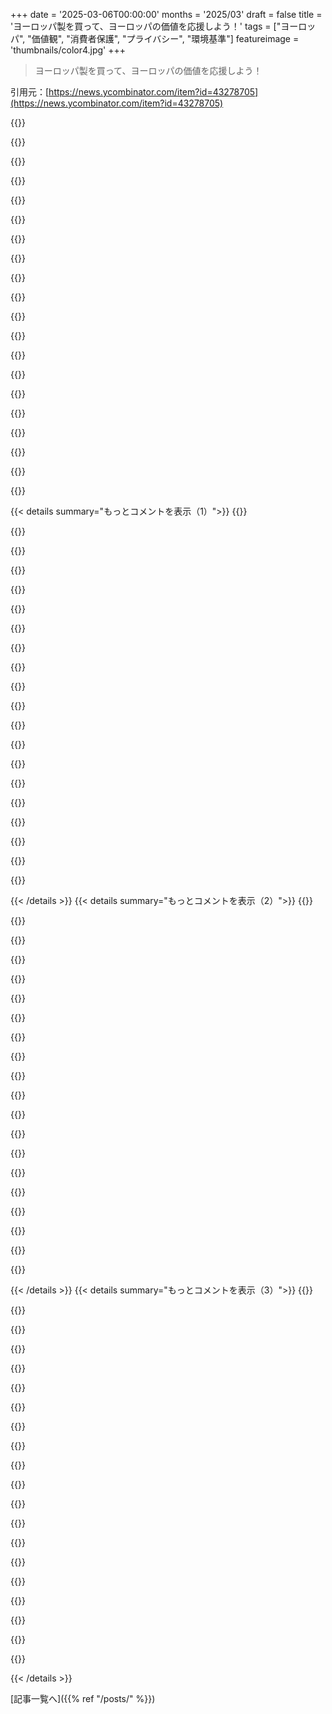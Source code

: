 +++
date = '2025-03-06T00:00:00'
months = '2025/03'
draft = false
title = 'ヨーロッパ製を買って、ヨーロッパの価値を応援しよう！'
tags = ["ヨーロッパ", "価値観", "消費者保護", "プライバシー", "環境基準"]
featureimage = 'thumbnails/color4.jpg'
+++

> ヨーロッパ製を買って、ヨーロッパの価値を応援しよう！

引用元：[https://news.ycombinator.com/item?id=43278705](https://news.ycombinator.com/item?id=43278705)

{{<matomeQuote body="ヨーロッパの企業が必ずしもヨーロッパの価値観を体現してるわけじゃないよ。たとえば、Signalはアメリカの企業だけど、多くの代替品よりもヨーロッパの価値観を代表してるかもしれないよ。" userName="zoul" createdAt="2025-03-06T11:15:43" color="#ff5733">}}

{{<matomeQuote body="国籍は政治的価値を反映しないっていうのは良い指摘だね。アメリカにも政府の意見を持たない人がいるし、ロシアも同じだよ。もしグローバルな'人としての誠実さ'が定義できてそれを進められたら、国民主義や保護主義よりも消費者や世界にとって価値があると思うよ。" userName="c03" createdAt="2025-03-06T11:20:13" color="#45d325">}}

{{<matomeQuote body="それは確かに。でも、ロシアについては分からないけど、ほとんどのアメリカ人は政府の意見を持ってないね。" userName="a12k" createdAt="2025-03-06T11:28:43" color="">}}

{{<matomeQuote body="それなら、どうしてこの政府が過半数を得たの？" userName="Goto80" createdAt="2025-03-06T11:31:47" color="">}}

{{<matomeQuote body="選挙人制度が不正を助長してるんだよ。一人一票だったら、アメリカ政府は今とはかなり違ってたと思うよ。" userName="greedylizard" createdAt="2025-03-06T11:45:54" color="#45d325">}}

{{<matomeQuote body="それでもトランプがトップにいるかもね。" userName="walls" createdAt="2025-03-06T14:19:33" color="">}}

{{<matomeQuote body="過半数を得たのは、政府への賛同ではなく選択肢を選んだだけだよ。" userName="re-thc" createdAt="2025-03-06T11:35:59" color="">}}

{{<matomeQuote body="人々は明らかな嘘を信じたのは、それが真実だと思ってたからじゃなくて、そうあってほしかったからだよ。これは政治家が嘘をついたことと同じくらい彼らの責任だね。" userName="ajuc" createdAt="2025-03-08T10:33:40" color="#785bff">}}

{{<matomeQuote body="＞彼らが真実を知っていると思っているの？　多くの人は関税についてどうなってるか理解していないことが分かってるよ。" userName="re-thc" createdAt="2025-03-09T10:48:01" color="">}}

{{<matomeQuote body="人々は自分の信念を支えるために、無知をどこに向けるかは分かってると思うよ。俺は多くのケースを見てきたし、東ポーランド出身だから8年間のMAGA政権を知ってるよ。自分に利益があるときは、主流の意見を理解して反対しないけど、そうじゃなくなると専門家の意見を信じなくなるんだよ。" userName="ajuc" createdAt="2025-03-09T11:11:09" color="#ff5c5c">}}

{{<matomeQuote body="彼らは無知がどこに向かうべきか理解しているんだろうけど、全員の考えを読むなんてできるの？投票は公開されてるの？みんなが言うことと投票が一致するとは限らないよね。>“無知は根本原因ではない。防御機構だ。”それが全員に当てはまるって決めつけるのはおかしいよ。" userName="re-thc" createdAt="2025-03-10T13:10:58" color="">}}

{{<matomeQuote body="そうだよ、実際に人々はそうしたいと思ってる。だけど情報バブルにいる人はそれを信じられないんだ。" userName="anal_reactor" createdAt="2025-03-06T13:24:49" color="">}}

{{<matomeQuote body="HNの意見も同じで、ここにいる人たちは自分たちがバブルにいるって気づいてない。指摘するとダウンボートされるよ。" userName="FirmwareBurner" createdAt="2025-03-06T13:37:38" color="">}}

{{<matomeQuote body="＞“もしグローバルな『人に優しくしよう』の価値観が定義され、共有されるなら…”冷静に考えると、その後に軍事行動への資金を増やす話につながると思う。アメリカは今、戦争を無意味だと思っている人々のために素晴らしい国際的価値を体現している。" userName="roenxi" createdAt="2025-03-06T11:38:56" color="">}}

{{<matomeQuote body="Signalは今もPRISMが機能している国からの発信。オープンソースだけど、NSAに介入される可能性がある。自分でソースからインストールしても、友達に送ったメッセージがPRISMに見られる保証はないよ。" userName="kkarpkkarp" createdAt="2025-03-06T11:38:59" color="#38d3d3">}}

{{<matomeQuote body="どうして簡単に使える完全なオープンソースのエンドツーエンド暗号化がないのか不思議。" userName="kreetx" createdAt="2025-03-06T12:04:09" color="">}}

{{<matomeQuote body="Matrixはその方向に進んでるね。" userName="fsflover" createdAt="2025-03-06T12:37:07" color="">}}

{{<matomeQuote body="そもそも欧州の価値観って何なんだろう？すべての国民が共通して持っているものは少ないと思う。" userName="lynx97" createdAt="2025-03-06T11:26:36" color="">}}

{{<matomeQuote body="それは単一の文書で簡単に答えられる質問だね。https://eur-lex.europa.eu/eli/treaty/char_2012/oj/eng" userName="ivan_gammel" createdAt="2025-03-06T11:57:25" color="">}}

{{<matomeQuote body="＞“すべての欧州企業が欧州価値観を体現しているわけではない。”そもそも「欧州の価値観」って何？各国で違うし、欧州連合は一つの文化から成る国家じゃないよ。" userName="FirmwareBurner" createdAt="2025-03-06T11:25:59" color="">}}

{{< details summary="もっとコメントを表示（1）">}}
{{<matomeQuote body="”国ごとに文化や価値観は異なるけど、EUは少なくとも理論的には平和や民主主義を推進するっていう共通の価値観があるんだよね。武器を独裁者に売ってるって意見もあるけど、少なくとも紙の上では価値観は共有されてる。詳しい情報はここで確認できるよ。https://european-union.europa.eu/principles-countries-histor..." userName="amarcheschi" createdAt="2025-03-06T11:28:26" color="">}}

{{<matomeQuote body="”平和と民主主義を推進してる？反対派の政治家を逮捕して、戦争を資金提供するのに？" userName="johngladtj" createdAt="2025-03-06T11:33:29" color="#785bff">}}

{{<matomeQuote body="”ロシアにチケットを持ってたルーマニアの候補者のことを言ってるのかな。確かに、民主主義や平和を守るためには危険に晒す人を罰することも必要だよ。隣国での戦争支援は間違ってないと思うし、ウクライナに支持する戦争もそれに含まれるよ。" userName="amarcheschi" createdAt="2025-03-06T11:45:21" color="">}}

{{<matomeQuote body="”そのルーマニアの候補者のことを言ってるの？オーストリアやドイツの政治家はプーチンに助けてたし、政治キャリアを終えたあとロシアの企業で働いてたよね。どうして彼らは逮捕されないの？それから、誰が民主主義の「違反者」を決めるの？腐敗したルーマニア政府に任せるの？情報機関が出してる証拠が公開されてないのにどうやって彼を信じるの？彼らが嘘をつかないって思ってるの？" userName="FirmwareBurner" createdAt="2025-03-06T18:16:25" color="">}}

{{<matomeQuote body="”ドイツでも汚職が発覚したら、腐敗した政治家を逮捕してもいいと思うよ。ルーマニアの候補者がロシアのスパイだと疑う理由はあるし。戦争に関しては、ウクライナは降伏よりも戦い続ける方がいいと思ってるよ。ヨーロッパの武器調達が良くなるなら、再軍備することに賛成だし、ロシアの進展を止めたのも大きな成果だね。" userName="amarcheschi" createdAt="2025-03-06T22:04:34" color="#785bff">}}

{{<matomeQuote body="”具体的にどの戦争が非民主的だと思うの？アフガニスタンやイラクの攻撃は議論があったし、ウクライナへの攻撃はヨーロッパへの攻撃と見なされているけど、大きな議論の余地があるよ。" userName="pastage" createdAt="2025-03-06T11:39:21" color="">}}

{{<matomeQuote body="”ロシアのいつもの手口だね、ウクライナの自己防衛を支持する人を戦争好きとしてフレームアップしてる。EUの安全はウクライナの安全だ。" userName="lpcvoid" createdAt="2025-03-06T11:48:31" color="">}}

{{<matomeQuote body="”もし自分がウクライナに住んでいなければ、いくら自分の給料を犠牲にしてウクライナを支援するつもり？それはいつまで続くんだ？" userName="sras-me" createdAt="2025-03-06T11:58:28" color="">}}

{{<matomeQuote body="”俺は1％を寄付するつもりだ。ウクライナが自由な国になるまで続けるよ。" userName="lpcvoid" createdAt="2025-03-06T12:02:36" color="">}}

{{<matomeQuote body="”それは君の決断だからいいと思うよ。でも、君は大統領にその決定を任せたいの？60％も支援するのが良いと思う？それも永遠に続くことになったらどう？" userName="sras-me" createdAt="2025-03-06T12:14:42" color="">}}

{{<matomeQuote body="ヨーロッパのための寄付ってことだから、ある程度は賛成。でも60％は多すぎて、生活に困る人が出てくるだろうから、長期的にはヨーロッパにとってマイナスになるよね。" userName="lpcvoid" createdAt="2025-03-06T12:18:25" color="">}}

{{<matomeQuote body="この紛争が続く限り、核の脅威がどんどん高まるってことも考えようよ。こんな状況を続けるためにお金を出すの、ほんとに賛成できる？" userName="sras-me" createdAt="2025-03-06T13:57:06" color="">}}

{{<matomeQuote body="そうだね、いじめっ子には立ち向かわなきゃ。君はどう？" userName="rhubinak" createdAt="2025-03-07T14:14:19" color="">}}

{{<matomeQuote body="問題は、全員が強制的に寄付させられていること。投票で決められるわけじゃないから。" userName="FirmwareBurner" createdAt="2025-03-06T12:49:53" color="">}}

{{<matomeQuote body="完璧な直接民主主義は無理だけど、ヨーロッパのいくつかの国は民主主義の指標で良い評価を得てるよ。もっと良くなってほしいけど、私の経験ではしっかり声が届いてると思う。" userName="AlecSchueler" createdAt="2025-03-06T13:20:31" color="#45d325">}}

{{<matomeQuote body="ヨーロッパでは、トランプ式のアメリカを望まないという広い合意があるよ。" userName="meijer" createdAt="2025-03-06T11:32:34" color="">}}

{{<matomeQuote body="＞ヨーロッパでは広い合意がある。。これってどうやって測定されるの？メディアや公共機関の言うことだけでしょ？普通の人の意見を反映した調査があるとは思えないんだけど。" userName="sras-me" createdAt="2025-03-06T11:38:50" color="">}}

{{<matomeQuote body="あんまりいい例じゃないと思う。Signalは個人の自由を重視してるけど、今のヨーロッパの価値観には合ってないかも。" userName="closewith" createdAt="2025-03-06T11:27:12" color="">}}

{{<matomeQuote body="うん、ヨーロッパではナチスにはなれないし、政治的暗殺や genocide を助長するのは罰せられる。" userName="simion314" createdAt="2025-03-06T11:37:20" color="">}}

{{<matomeQuote body="同意するよ。Signalは今のヨーロッパの国家主義に逆行してるし、チャットコントロールが通ったらEUを離れるって言ったのも分かる。" userName="closewith" createdAt="2025-03-06T11:48:20" color="#45d325">}}


{{< /details >}}
{{< details summary="もっとコメントを表示（2）">}}
{{<matomeQuote body="面白いというか悲しいのは、これがフラグされたこと。ポーランドに実際のRAM/ストレージ工場があったなんて知らなかったよ。" userName="benterix" createdAt="2025-03-06T11:59:37" color="">}}

{{<matomeQuote body="ユーザーは一般的にHNのアドボカシー投稿をフラグする傾向がある。特定の理由じゃなく、このフォーラムに合わないからだよ。" userName="dang" createdAt="2025-03-06T18:51:57" color="">}}

{{<matomeQuote body="GoodRAMはモジュールやドライブを作るけど、DRAMやNANDチップは作ってない。でも、名前の通り商品は結構良い。" userName="q3k" createdAt="2025-03-06T12:25:44" color="#45d325">}}

{{<matomeQuote body="ただの薄い政治投稿だね。" userName="on_the_train" createdAt="2025-03-06T14:40:37" color="">}}

{{<matomeQuote body="面白い（悲しい）のは、この投稿がフラグされたこと。HNにはファシストが多い。" userName="beretguy" createdAt="2025-03-06T14:03:40" color="">}}

{{<matomeQuote body="これがMAIA（アメリカを無関係にする運動）の始まり？本当に助けが必要なのか？皆がうまくやってるように見えるけど。" userName="dickiedyce" createdAt="2025-03-06T11:12:59" color="">}}

{{<matomeQuote body="攻撃ではなく、アメリカからの独立を求める動きだと思う。アメリカが無関係になるのは望んでないが、信頼は薄れてる。" userName="DHolzer" createdAt="2025-03-06T11:27:37" color="">}}

{{<matomeQuote body="アメリカの半分とは共通の価値観がある。でも、毎年政権が変わる共和党が問題で、協力は難しい。20年後のアメリカを考えてほしい。" userName="lpcvoid" createdAt="2025-03-06T11:53:42" color="">}}

{{<matomeQuote body="どうして過去にアメリカを信頼してたのか。ベトナムとか戦争のことを見ると、自国の利益しか考えてない。" userName="soderfoo" createdAt="2025-03-07T03:34:18" color="#38d3d3">}}

{{<matomeQuote body="大国は小さい国が対等に近づくと、攻撃だと考えることが多い。" userName="rf15" createdAt="2025-03-06T12:09:47" color="">}}

{{<matomeQuote body="＞“相手が間違っているときには、決して邪魔してはいけない。”" userName="devn0ll" createdAt="2025-03-06T12:20:55" color="">}}

{{<matomeQuote body="どこで中断されてるの？" userName="AlecSchueler" createdAt="2025-03-06T13:23:14" color="">}}

{{<matomeQuote body="#1から数分でフラグが立てられた。今は平和じゃないよね。" userName="praptak" createdAt="2025-03-06T11:11:03" color="">}}

{{<matomeQuote body="フラグ見なかったけど、その後フラグ解除されたの？またフラグ立てられるの？何回もフラグ立てたり解除したらどうなるんだろう。" userName="suraci" createdAt="2025-03-06T11:15:54" color="">}}

{{<matomeQuote body="見たよ、フラグが立てられてたし、支持したけどフラグ立てる人の気持ちも分かる。" userName="praptak" createdAt="2025-03-06T11:17:30" color="">}}

{{<matomeQuote body="TILヴォーチ機能があることを知った、サンキュー！" userName="pwm" createdAt="2025-03-06T11:43:41" color="">}}

{{<matomeQuote body="まぁ、そうだね。多分、悪用を避けるために時間やカーマで制限されてるんだろう。" userName="praptak" createdAt="2025-03-06T12:12:12" color="">}}

{{<matomeQuote body="確か、フラグ付きの投稿に対しては支持できず、死んだ投稿のみしか支持できないはず。" userName="Tainnor" createdAt="2025-03-06T16:46:01" color="">}}

{{<matomeQuote body="European values、消費者保護、プライバシー、環境基準は世界で一番だと思うけど、政治とかが足を引っ張ってる。ただ、質が同じならヨーロッパ産を支援したい。質が低ければ買わないかも。" userName="0xCaponte" createdAt="2025-03-06T11:38:37" color="#ff5733">}}

{{<matomeQuote body="反論じゃないけど、考えを付け加えたい。政治や官僚主義で作れないものがあるなら、価値があっても意味ない。この価値観が悪い政治や官僚主義に貢献してるのかな、って思う。" userName="kennethwolters" createdAt="2025-03-06T11:45:59" color="">}}


{{< /details >}}
{{< details summary="もっとコメントを表示（3）">}}
{{<matomeQuote body="EUが27か国もあって、文化や言語が違うから、オランダで作った商品を市場に出すのに手間がかかるのは当然だよね。販売チームがそれぞれの国に合わせてアプローチしないといけないし、マニュアルやUIも翻訳する必要がある。もちろん官僚主義もあるけど、それが主な障害じゃないと思う。もしアメリカの州がそれぞれの文化や言語を持ってたら、全国で商品が広がるのにもっと摩擦があったはず。EUの連邦化は遅い過程だし、何世代もかかるんだろうな。アメリカが内向的になってきたからこそ、欧州企業にはチャンスも出てくるかも。" userName="piva00" createdAt="2025-03-06T13:31:50" color="#ff5c5c">}}

{{<matomeQuote body="デジタル商品だけね：<br>https://european-alternatives.eu/" userName="BaudouinVH" createdAt="2025-03-06T11:50:28" color="">}}

{{<matomeQuote body="最近の話題：<br>https://news.ycombinator.com/item?id=43104684" userName="fsflover" createdAt="2025-03-06T11:53:33" color="">}}

{{<matomeQuote body="ほとんどの売上でAmazonやGoogleなどを暗黙的に支援してるんじゃないの？インフラやプラットフォームコストは多くの欧州ビジネスにとってかなりの負担だろうし、実際には米国のハードウェアやプラットフォームの「付加価値再販業者」的な存在になっていると思う。" userName="ssssvd" createdAt="2025-03-06T11:31:57" color="">}}

{{<matomeQuote body="同意、ヨーロッパは常にアメリカを支えてきたから、そういうことを考えたことがなかったんだ。でも、今はLoongsonやZhaoxinがインフラの基盤になり得るね。アメリカが進んでいる方向を考えると、中立的な存在を考える人が出てくるかもしれないよ。AWSはいいけど、特別なものではないから。" userName="pastage" createdAt="2025-03-06T11:44:58" color="">}}

{{<matomeQuote body="確かに、新興のローカルプラットフォームや中国の技術でベアメタルな環境を選ぶことは可能だよね。ロシアや中国が向かっている道でもあるけど…。それでも欧州のトップ５のデータセンター運営者はみんなアメリカだよ。全てがそうだし、電力網や土地の権利、規制の仕組みまで絡んでいる。" userName="ssssvd" createdAt="2025-03-06T12:00:08" color="#38d3d3">}}

{{<matomeQuote body="完全に絡み合っていることは問題じゃないと思うけど、実際、悪い代替手段を探す理由が出てくるんじゃないかな。アメリカの現大統領からEUが攻撃されている状況は、EU内の人々の考え方にも影響すると思う。" userName="pastage" createdAt="2025-03-07T12:21:41" color="">}}

{{<matomeQuote body="それを理由に何もしないのはダメで、リスクを認識した上で、外国に依存しないインフラ整備を進めるべきだと思う。特にアメリカのように敵対的な国家が相手の時はね。" userName="surgical_fire" createdAt="2025-03-06T12:27:53" color="#ff5c5c">}}

{{<matomeQuote body="投資家がその投資を全うすることはできるのかな。イギリスにデータセンターを作ったとしても、途中でBrexitがあったらどうなる？共有の長期投資は、政治的・経済的な統一が保証されていることが前提だよね。" userName="ssssvd" createdAt="2025-03-06T13:38:20" color="">}}

{{<matomeQuote body="どんな規模の投資もリスクが伴うし、その中には地政学的なリスクもある。ヨーロッパって他の国に比べて不安定なのかな？" userName="surgical_fire" createdAt="2025-03-06T13:58:07" color="">}}

{{<matomeQuote body="アカウント作ってこのコメント書くために来たよ。非中国製のワイヤレスキーボードとマウスを探してたんだけど、Logitechが出てきたんだ。しかし、2か月間色んな店を回ったけど、見たLogitechのキーボードは全部中国製だったよ。何のためにこのサイトがあるのか意味がわからない。ヨーロッパの価値ってなんだよ、結局安い中国の労働にアウトソーシングしてるだけじゃん。誰か説明して。" userName="mogall" createdAt="2025-03-06T14:28:16" color="">}}

{{<matomeQuote body="残念ながら、多くの電子製品は中国製ばかりだね。中国は好きだけど、製造が一国に支配されるのは良くない。キーボードでは、Topre Realforceが日本製だから幸運だよ。" userName="throwaway_20357" createdAt="2025-03-07T20:16:23" color="#45d325">}}

{{<matomeQuote body="明らかにSEOファームだね。目的が果たされていない。正当な理由でフラグが立てられるのも納得。" userName="tmikaeld" createdAt="2025-03-06T14:30:02" color="">}}

{{<matomeQuote body="製造の価値追加の少ししかないよ。100ドルのキーボードを買うと、20ドルが中国に行って80ドルがブランド国に行く。どの国の会社に80ドルを送るか選べるんだ。" userName="maxglute" createdAt="2025-03-06T14:52:52" color="">}}

{{<matomeQuote body="https://european-alternatives.eu/<br>https://isitamerican.eu/" userName="MasterYoda" createdAt="2025-03-06T14:33:45" color="">}}

{{<matomeQuote body="クッキーバナーがスマホ画面の60％を覆ってるのが象徴的だね。" userName="achempion" createdAt="2025-03-06T11:24:48" color="">}}

{{<matomeQuote body="HNのコメントルールがあるのは知ってるけど、”ヨーロッパ製を買おう”って言いながら、すぐに二つも”あなたのプライバシー権についてのクッキーバナー”が出てくるのは変だよ。アメリカにいないのに。" userName="63stack" createdAt="2025-03-06T11:38:21" color="">}}

{{<matomeQuote body="でも、重要なのは大きな”すべて拒否”ボタンがあることだね。クッキーバナーの問題は、その存在じゃなくて、データ収集を拒否するのが難しすぎることだ。" userName="GreenWatermelon" createdAt="2025-03-06T11:36:52" color="">}}

{{<matomeQuote body="もっと意味不明じゃん？" userName="esperent" createdAt="2025-03-06T11:41:29" color="">}}

{{<matomeQuote body="”European Values”って何？EUの条約第2条にある、”人間の尊厳、自由、民主主義、平等、法の支配、そして人権の尊重”ってことかな？それとリストにある企業はその価値を守るっていうコードにサインしてるの？非欧州企業、例えばAmazonがその価値をどうやって侵害してるの？" userName="jansan" createdAt="2025-03-06T11:37:21" color="#785bff">}}


{{< /details >}}


[記事一覧へ]({{% ref "/posts/" %}})
